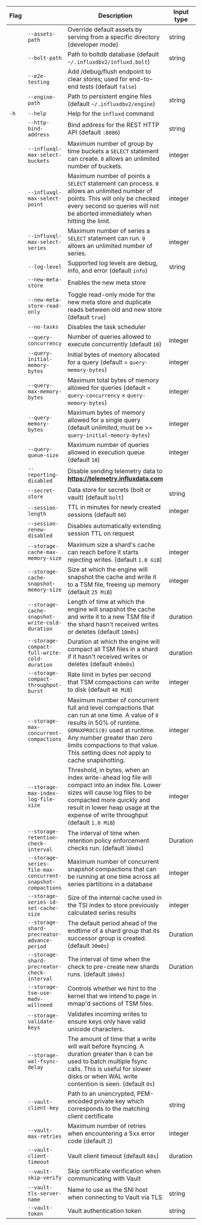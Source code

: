 | Flag |                                                             | Description                                                                                                                                                                                                                                                                     | Input type | Mapped to                            |
|------|-------------------------------------------------------------|---------------------------------------------------------------------------------------------------------------------------------------------------------------------------------------------------------------------------------------------------------------------------------|------------|--------------------------------------|
|      | `--assets-path`                                             | Override default assets by serving from a specific directory (developer mode)                                                                                                                                                                                                   | string     | `INFLUXD_ASSETS_PATH`                |
|      | `--bolt-path`                                               | Path to boltdb database (default `~/.influxdbv2/influxd.bolt`)                                                                                                                                                                                                                  | string     | `INFLUXD_BOLT_PATH`                  |
|      | `--e2e-testing`                                             | Add /debug/flush endpoint to clear stores; used for end-to-end tests (default `false`)                                                                                                                                                                                          |            | `INFLUXD_E2E_TESTING`                |
|      | `--engine-path`                                             | Path to persistent engine files (default `~/.influxdbv2/engine`)                                                                                                                                                                                                                | string     | `INFLUXD_ENGINE_PATH`                |
| `-h` | `--help`                                                    | Help for the `influxd` command                                                                                                                                                                                                                                                  |            |                                      |
|      | `--http-bind-address`                                       | Bind address for the REST HTTP API (default `:8086`)                                                                                                                                                                                                                            | string     | `INFLUXD_HTTP_BIND_ADDRESS`          |
|      | `--influxql-max-select-buckets`                             | Maximum number of group by time buckets a `SELECT` statement can create. `0` allows an unlimited number of buckets.                                                                                                                                                             | integer    |                                      |
|      | `--influxql-max-select-point`                               | Maximum number of points a `SELECT` statement can process. `0` allows an unlimited number of points. This will only be checked every second so queries will not be aborted immediately when hitting the limit.                                                                  | integer    |                                      |
|      | `--influxql-max-select-series`                              | Maximum number of series a `SELECT` statement can run. `0` allows an unlimited number of series.                                                                                                                                                                                | integer    |                                      |
|      | `--log-level`                                               | Supported log levels are debug, info, and error (default `info`)                                                                                                                                                                                                                | string     | `INFLUXD_LOG_LEVEL`                  |
|      | `--new-meta-store`                                          | Enables the new meta store                                                                                                                                                                                                                                                      |            | `INFLUXD_NEW_META_STORE`             |
|      | `--new-meta-store-read-only`                                | Toggle read-only mode for the new meta store and duplicate reads between old and new store (default `true`)                                                                                                                                                                     |            | `INFLUXD_NEW_META_STORE_READ_ONLY`   |
|      | `--no-tasks`                                                | Disables the task scheduler                                                                                                                                                                                                                                                     |            | `INFLUXD_NO_TASKS`                   |
|      | `--query-concurrency`                                       | Number of queries allowed to execute concurrently (default `10`)                                                                                                                                                                                                                | integer    | `INFLUXD_QUERY_CONCURRENCY`          |
|      | `--query-initial-memory-bytes`                              | Initial bytes of memory allocated for a query (default = `query-memory-bytes`)                                                                                                                                                                                                  | integer    | `INFLUXD_QUERY_INITIAL_MEMORY_BYTES` |
|      | `--query-max-memory-bytes`                                  | Maximum total bytes of memory allowed for queries (default = `query-concurrency` × `query-memory-bytes`)                                                                                                                                                                        | integer    | `INFLUXD_QUERY_MAX_MEMORY_BYTES`     |
|      | `--query-memory-bytes`                                      | Maximum bytes of memory allowed for a single query (default _unlimited_, must be >= `query-initial-memory-bytes`)                                                                                                                                                               | integer    | `INFLUXD_QUERY_MEMORY_BYTES`         |
|      | `--query-queue-size`                                        | Maximum number of queries allowed in execution queue (default `10`)                                                                                                                                                                                                             | integer    | `INFLUXD_QUERY_QUEUE_SIZE`           |
|      | `--reporting-disabled`                                      | Disable sending telemetry data to **https://telemetry.influxdata.com**                                                                                                                                                                                                          |            | `INFLUXD_REPORTING_DISABLED`         |
|      | `--secret-store`                                            | Data store for secrets (bolt or vault) (default `bolt`)                                                                                                                                                                                                                         | string     | `INFLUXD_SECRET_STORE`               |
|      | `--session-length`                                          | TTL in minutes for newly created sessions (default `60`)                                                                                                                                                                                                                        | integer    | `INFLUXD_SESSION_LENGTH`             |
|      | `--session-renew-disabled`                                  | Disables automatically extending session TTL on request                                                                                                                                                                                                                         |            | `INFLUXD_SESSION_RENEW_DISABLED`     |
|      | `--storage-cache-max-memory-size`                           | Maximum size a shard's cache can reach before it starts rejecting writes. (default `1.0 GiB`)                                                                                                                                                                                   | integer    |                                      |
|      | `--storage-cache-snapshot-memory-size`                      | Size at which the engine will snapshot the cache and write it to a TSM file, freeing up memory (default `25 MiB`)                                                                                                                                                               | integer    |                                      |
|      | `--storage-cache-snapshot-write-cold-duration`              | Length of time at which the engine will snapshot the cache and write it to a new TSM file if the shard hasn't received writes or deletes (default `10m0s`)                                                                                                                      | duration   |                                      |
|      | `--storage-compact-full-write-cold-duration`                | Duration at which the engine will compact all TSM files in a shard if it hasn't received writes or deletes (default `4h0m0s`)                                                                                                                                                   | duration   |                                      |
|      | `--storage-compact-throughput-burst`                        | Rate limit in bytes per second that TSM compactions can write to disk (default `48 MiB`)                                                                                                                                                                                        | integer    |                                      |
|      | `--storage-max-concurrent-compactions`                      | Maximum number of concurrent full and level compactions that can run at one time.  A value of `0` results in 50% of runtime. `GOMAXPROCS(0)` used at runtime. Any number greater than zero limits compactions to that value. This setting does not apply to cache snapshotting. | integer    |                                      |
|      | `--storage-max-index-log-file-size`                         | Threshold, in bytes, when an index write-ahead log file will compact into an index file. Lower sizes will cause log files to be compacted more quickly and result in lower heap usage at the expense of write throughput (default `1.0 MiB`)                                    | integer    |                                      |
|      | `--storage-retention-check-interval`                        | The interval of time when retention policy enforcement checks run. (default `30m0s`)                                                                                                                                                                                            | Duration   |                                      |
|      | `--storage-series-file-max-concurrent-snapshot-compactions` | Maximum number of concurrent snapshot compactions that can be running at one time across all series partitions in a database                                                                                                                                                    | integer    |                                      |
|      | `--storage-series-id-set-cache-size`                        | Size of the internal cache used in the TSI index to store previously calculated series results                                                                                                                                                                                  | integer    |                                      |
|      | `--storage-shard-precreator-advance-period`                 | The default period ahead of the endtime of a shard group that its successor group is created. (default `30m0s`)                                                                                                                                                                 | Duration   |                                      |
|      | `--storage-shard-precreator-check-interval`                 | The interval of time when the check to pre-create new shards runs. (default `10m0s`)                                                                                                                                                                                            | Duration   |                                      |
|      | `--storage-tsm-use-madv-willneed`                           | Controls whether we hint to the kernel that we intend to page in mmap'd sections of TSM files.                                                                                                                                                                                  |            |                                      |
|      | `--storage-validate-keys`                                   | Validates incoming writes to ensure keys only have valid unicode characters.                                                                                                                                                                                                    |            |                                      |
|      | `--storage-wal-fsync-delay`                                 | The amount of time that a write will wait before fsyncing. A duration greater than `0` can be used to batch multiple fsync calls. This is useful for slower disks or when WAL write contention is seen. (default `0s`)                                                       |            |                                      |
|      | `--vault-client-key`                                        | Path to an unencrypted, PEM-encoded private key which corresponds to the matching client certificate                                                                                                                                                                            | string     | `VAULT_CLIENT_KEY`                   |
|      | `--vault-max-retries`                                       | Maximum number of retries when encountering a 5xx error code (default `2`)                                                                                                                                                                                                      | integer    | `VAULT_MAX_RETRIES`                  |
|      | `--vault-client-timeout`                                    | Vault client timeout (default `60s`)                                                                                                                                                                                                                                            | duration   | `VAULT_CLIENT_TIMEOUT`               |
|      | `--vault-skip-verify`                                       | Skip certificate verification when communicating with Vault                                                                                                                                                                                                                     |            | `VAULT_SKIP_VERIFY`                  |
|      | `--vault-tls-server-name`                                   | Name to use as the SNI host when connecting to Vault via TLS                                                                                                                                                                                                                    | string     | `VAULT_TLS_SERVER_NAME`              |
|      | `--vault-token`                                             | Vault authentication token                                                                                                                                                                                                                                                      | string     | `VAULT_TOKEN`                        |
